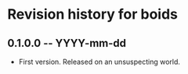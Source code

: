 # Revision history for boids

## 0.1.0.0 -- YYYY-mm-dd

* First version. Released on an unsuspecting world.
